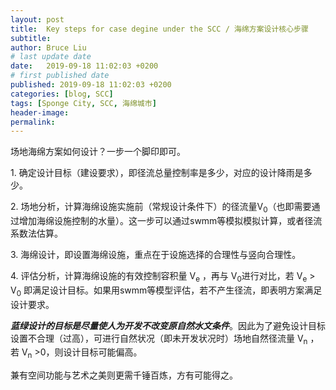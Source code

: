 ```yaml
---
layout: post
title:  Key steps for case degine under the SCC / 海绵方案设计核心步骤
subtitle: 
author: Bruce Liu
# last update date
date:   2019-09-18 11:02:03 +0200 
# first published date
published: 2019-09-18 11:02:03 +0200 
categories: [blog, SCC]
tags: [Sponge City, SCC, 海绵城市]
header-image: 
permalink: 
---
```

场地海绵方案如何设计？一步一个脚印即可。
<!--the above is the excerpt-->
<!--more-->
<!--the following is the text-->

<!-- This post was copied from my Wordpress website -->
<!-- wp:paragraph -->
<p>1. 确定设计目标（建设要求），即径流总量控制率是多少，对应的设计降雨是多少。</p>
<!-- /wp:paragraph -->

<!-- wp:paragraph -->
<p> 2. 场地分析，计算海绵设施实施前（常规设计条件下）的径流量V<sub>0</sub>（也即需要通过增加海绵设施控制的水量）。这一步可以通过swmm等模拟模拟计算，或者径流系数法估算。</p>
<!-- /wp:paragraph -->

<!-- wp:paragraph -->
<p>3. 海绵设计，即设置海绵设施，重点在于设施选择的合理性与竖向合理性。</p>
<!-- /wp:paragraph -->

<!-- wp:paragraph -->
<p>4. 评估分析，计算海绵设施的有效控制容积量   V<sub>e</sub>  ，再与 V<sub>0</sub>进行对比，若 V<sub>e</sub>  &gt;  V<sub>0</sub>  即满足设计目标。如果用swmm等模型评估，若不产生径流，即表明方案满足设计要求。</p>
<!-- /wp:paragraph -->

<!-- wp:paragraph -->
<p><strong><em>蓝绿设计的目标是尽量使人为开发不改变原自然水文条件</em></strong>。因此为了避免设计目标设置不合理（过高），可进行自然状况（即未开发状况时）场地自然径流量  V<sub>n</sub>  ​，若  V<sub>n</sub>  ​&gt;0，则设计目标可能偏高。</p>
<!-- /wp:paragraph -->

<!-- wp:paragraph -->
<p>兼有空间功能与艺术之美则更需千锤百炼，方有可能得之。</p>
<!-- /wp:paragraph -->




